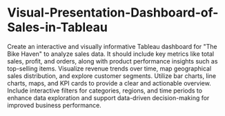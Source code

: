 # Visual-Presentation-Dashboard-of-Sales-in-Tableau
Create an interactive and visually informative Tableau dashboard for "The Bike Haven" to analyze sales data. It should include key metrics like total sales, profit, and orders, along with product performance insights such as top-selling items. Visualize revenue trends over time, map geographical sales distribution, and explore customer segments. Utilize bar charts, line charts, maps, and KPI cards to provide a clear and actionable overview. Include interactive filters for categories, regions, and time periods to enhance data exploration and support data-driven decision-making for improved business performance.
